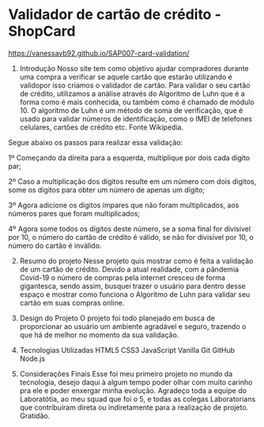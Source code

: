  # Validador de cartão de crédito - ShopCard
 
 https://vanessavb92.github.io/SAP007-card-validation/
 1. Introdução
  Nosso site tem como objetivo ajudar compradores durante uma compra a verificar se aquele cartão que  estarão utilizando é validopor isso criamos o validador de         cartão. Para validar o seu cartão de crédito, utilizamos a análise através do Algoritmo de Luhn que é a forma como é mais conhecida, ou também como é chamado de      módulo 10. O algoritmo de Luhn é um método de soma de verificação, que é usado para validar números de identificação, como o IMEI de telefones celulares, cartões de crédito etc. Fonte Wikipedia.

Segue abaixo os passos para realizar essa validação:

1º Começando da direita para a esquerda, multiplique por dois cada digito par;

2º Caso a multiplicação dos dígitos resulte em um número com dois digitos, some os digitos para obter um número de apenas um dígito;

3º Agora adicione os digitos ímpares que não foram multiplicados, aos números pares que foram multiplicados;

4º Agora some todos os dígitos deste número, se a soma final for divisível por 10, o número do cartão de crédito é válido, se não for divisível por 10, o número do    cartão é inválido.

2. Resumo do projeto
Nesse projeto quis mostrar como é feita a validação de um cartão de crédito. Devido a atual realidade, com a pândemia Covid-19 o número de compras pela internet cresceu de forma gigantesca, sendo assim, busquei trazer o usuário para dentro desse espaço e mostrar como funciona o Algoritmo de Luhn para validar seu cartão em suas compras online.

3. Design do Projeto
O projeto foi todo planejado em busca de proporcionar ao usuário um ambiente agradável e seguro, trazendo o que há de melhor no momento da sua validação.

6. Tecnologias Utilizadas
HTML5
CSS3
JavaScript Vanilla
Git
GitHub
Node.js
9. Considerações Finais
Esse foi meu primeiro projeto no mundo da tecnologia, desejo daqui à algum tempo poder olhar com muito carinho pra ele e poder enxergar minha evolução. Agradeço toda a equipe do Laboratótia, ao meu squad que foi o 5, e todas as colegas Laboratorians que contribuíram direta ou indiretamente para a realização de projeto. Gratidão.

